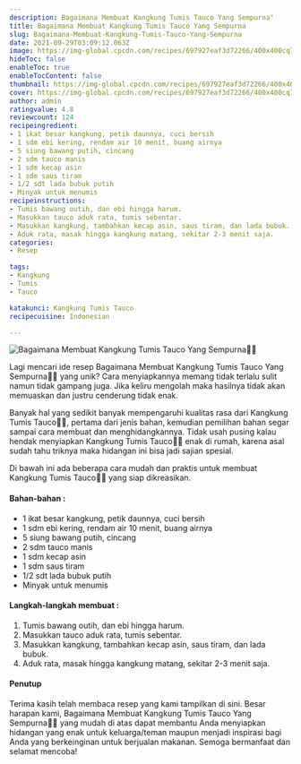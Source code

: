 ```yaml
---
description: Bagaimana Membuat Kangkung Tumis Tauco Yang Sempurna"
title: Bagaimana Membuat Kangkung Tumis Tauco Yang Sempurna
slug: Bagaimana-Membuat-Kangkung-Tumis-Tauco-Yang-Sempurna
date: 2021-09-29T03:09:12.063Z
image: https://img-global.cpcdn.com/recipes/697927eaf3d72266/400x400cq70/photo.jpg
hideToc: false
enableToc: true
enableTocContent: false
thumbnail: https://img-global.cpcdn.com/recipes/697927eaf3d72266/400x400cq70/photo.jpg
cover: https://img-global.cpcdn.com/recipes/697927eaf3d72266/400x400cq70/photo.jpg
author: admin
ratingvalue: 4.8
reviewcount: 124
recipeingredient:
- 1 ikat besar kangkung, petik daunnya, cuci bersih
- 1 sdm ebi kering, rendam air 10 menit, buang airnya
- 5 siung bawang putih, cincang
- 2 sdm tauco manis
- 1 sdm kecap asin
- 1 sdm saus tiram
- 1/2 sdt lada bubuk putih
- Minyak untuk menumis
recipeinstructions:
- Tumis bawang outih, dan ebi hingga harum.
- Masukkan tauco aduk rata, tumis sebentar.
- Masukkan kangkung, tambahkan kecap asin, saus tiram, dan lada bubuk.
- Aduk rata, masak hingga kangkung matang, sekitar 2-3 menit saja.
categories:
- Resep

tags:
- Kangkung
- Tumis
- Tauco

katakunci: Kangkung Tumis Tauco
recipecuisine: Indonesian

---
```


![Bagaimana Membuat Kangkung Tumis Tauco Yang Sempurna👩‍🍳](https://img-global.cpcdn.com/recipes/697927eaf3d72266/400x400cq70/photo.jpg)

Lagi mencari ide resep Bagaimana Membuat Kangkung Tumis Tauco Yang Sempurna👩‍🍳 yang unik? Cara menyiapkannya memang tidak terlalu sulit namun tidak gampang juga. Jika keliru mengolah maka hasilnya tidak akan memuaskan dan justru cenderung tidak enak.

Banyak hal yang sedikit banyak mempengaruhi kualitas rasa dari Kangkung Tumis Tauco👩‍🍳, pertama dari jenis bahan, kemudian pemilihan bahan segar sampai cara membuat dan menghidangkannya. Tidak usah pusing kalau hendak menyiapkan Kangkung Tumis Tauco👩‍🍳 enak di rumah, karena asal sudah tahu triknya maka hidangan ini bisa jadi sajian spesial.

Di bawah ini ada beberapa cara mudah dan praktis untuk membuat Kangkung Tumis Tauco👩‍🍳 yang siap dikreasikan.

<!--inarticleads1-->

#### Bahan-bahan :

- 1 ikat besar kangkung, petik daunnya, cuci bersih
- 1 sdm ebi kering, rendam air 10 menit, buang airnya
- 5 siung bawang putih, cincang
- 2 sdm tauco manis
- 1 sdm kecap asin
- 1 sdm saus tiram
- 1/2 sdt lada bubuk putih
- Minyak untuk menumis

<!--inarticleads2-->

#### Langkah-langkah membuat :

1. Tumis bawang outih, dan ebi hingga harum.
1. Masukkan tauco aduk rata, tumis sebentar.
1. Masukkan kangkung, tambahkan kecap asin, saus tiram, dan lada bubuk.
1. Aduk rata, masak hingga kangkung matang, sekitar 2-3 menit saja.

#### Penutup

Terima kasih telah membaca resep yang kami tampilkan di sini. Besar harapan kami, Bagaimana Membuat Kangkung Tumis Tauco Yang Sempurna👩‍🍳 yang mudah di atas dapat membantu Anda menyiapkan hidangan yang enak untuk keluarga/teman maupun menjadi inspirasi bagi Anda yang berkeinginan untuk berjualan makanan. Semoga bermanfaat dan selamat mencoba!